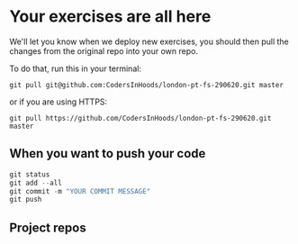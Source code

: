 # Your exercises are all here

We'll let you know when we deploy new exercises, you should then pull the changes from the original repo into your own repo.

To do that, run this in your terminal:

```git
git pull git@github.com:CodersInHoods/london-pt-fs-290620.git master
```

or if you are using HTTPS:

```git
git pull https://github.com/CodersInHoods/london-pt-fs-290620.git master
```

## When you want to push your code

```javascript
git status
git add --all
git commit -m "YOUR COMMIT MESSAGE"
git push
```

## Project repos


